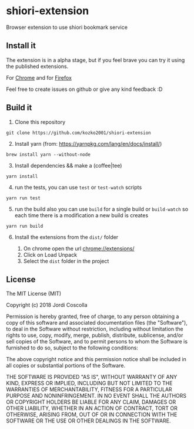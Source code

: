 # shiori-extension
Browser extension to use shiori bookmark service


## Install it

The extension is in a alpha stage, but if you feel brave
you can try it using the published extensions.

For [Chrome](https://chrome.google.com/webstore/detail/shiori-create-bookmarks-e/admfbhjcnlacjbodldopmpjplnobgcje) and
for [Firefox](https://chrome.google.com/webstore/detail/shiori-create-bookmarks-e/admfbhjcnlacjbodldopmpjplnobgcje)

Feel free to create issues on github or give any kind feedback :D

## Build it

1. Clone this repository
```
git clone https://github.com/kozko2001/shiori-extension
```


2. Install yarn (from: https://yarnpkg.com/lang/en/docs/install/)
```
brew install yarn --without-node
```

3. Install dependencies && make a (coffee|tee)
```
yarn install
```

4. run the tests, you can use `test` or `test-watch` scripts
```
yarn run test
```

5. run the build also you can use `build` for a single build or `build-watch` so each time there is a modification a new build is creates

```
yarn run build
```

6. Install the extensions from the `dist/` folder

   1. On chrome open the url [chrome://extensions/](chrome://extensions/)
   2. Click on Load Unpack
   3. Select the `dist` folder in the project

## License
 
The MIT License (MIT)

Copyright (c) 2018 Jordi Coscolla

Permission is hereby granted, free of charge, to any person obtaining a copy of this software and associated documentation files (the "Software"), to deal in the Software without restriction, including without limitation the rights to use, copy, modify, merge, publish, distribute, sublicense, and/or sell copies of the Software, and to permit persons to whom the Software is furnished to do so, subject to the following conditions:

The above copyright notice and this permission notice shall be included in all copies or substantial portions of the Software.

THE SOFTWARE IS PROVIDED "AS IS", WITHOUT WARRANTY OF ANY KIND, EXPRESS OR IMPLIED, INCLUDING BUT NOT LIMITED TO THE WARRANTIES OF MERCHANTABILITY, FITNESS FOR A PARTICULAR PURPOSE AND NONINFRINGEMENT. IN NO EVENT SHALL THE AUTHORS OR COPYRIGHT HOLDERS BE LIABLE FOR ANY CLAIM, DAMAGES OR OTHER LIABILITY, WHETHER IN AN ACTION OF CONTRACT, TORT OR OTHERWISE, ARISING FROM, OUT OF OR IN CONNECTION WITH THE SOFTWARE OR THE USE OR OTHER DEALINGS IN THE SOFTWARE.


